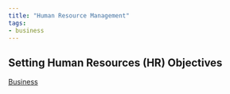```yaml
---
title: "Human Resource Management"
tags:
- business
---
```


## Setting Human Resources (HR) Objectives







[Business](/Business)